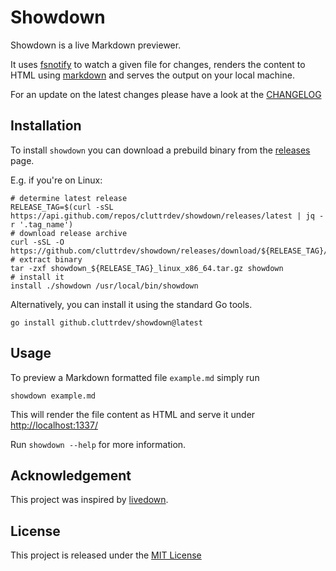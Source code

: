 # Showdown

Showdown is a live Markdown previewer.

It uses [fsnotify][github-fsnotify] to watch a given file for changes,
renders the content to HTML using [markdown][github-gomarkdown]
and serves the output on your local machine.

For an update on the latest changes please have a look at the
[CHANGELOG](./CHANGELOG.md)

## Installation

To install `showdown` you can download a prebuild binary from the 
[releases](https://github.com/cluttrdev/showdown/releases) page.

E.g. if you're on Linux:

```shell
# determine latest release
RELEASE_TAG=$(curl -sSL https://api.github.com/repos/cluttrdev/showdown/releases/latest | jq -r '.tag_name')
# download release archive
curl -sSL -O https://github.com/cluttrdev/showdown/releases/download/${RELEASE_TAG}/showdown_${RELEASE_TAG}_linux_x86_64.tar.gz
# extract binary
tar -zxf showdown_${RELEASE_TAG}_linux_x86_64.tar.gz showdown
# install it
install ./showdown /usr/local/bin/showdown
```

Alternatively, you can install it using the standard Go tools.

```shell
go install github.cluttrdev/showdown@latest
```

## Usage

To preview a Markdown formatted file `example.md` simply run

```shell
showdown example.md
```

This will render the file content as HTML and serve it under <http://localhost:1337/>

Run `showdown --help` for more information.

## Acknowledgement

This project was inspired by [livedown][github-livedown].

## License

This project is released under the [MIT License](./LICENSE)

[github-fsnotify]: https://github.com/fsnotify/fsnotify
[github-gomarkdown]: https://github.com/gomarkdown/markdown
[github-livedown]: https://github.com/shime/livedown
